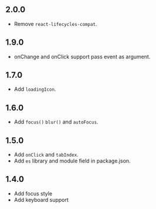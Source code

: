 ## 2.0.0

- Remove `react-lifecycles-compat`.

## 1.9.0

- onChange and onClick support pass event as argument.

## 1.7.0

- Add `loadingIcon`.

## 1.6.0

- Add `focus()` `blur()` and `autoFocus`.

## 1.5.0

- Add `onClick` and `tabIndex`.
- Add `es` library and module field in package.json.

## 1.4.0

- Add focus style
- Add keyboard support
